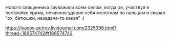 Нового священника зауважали всем селом, когда он, участвуя в постройке храма, нечаянно ударил себя молотком по пальцам и сказал "ох, батюшки, незадача-то какая" :)

https://ivanov-petrov.livejournal.com/2325398.html?thread=166574742#t166574742